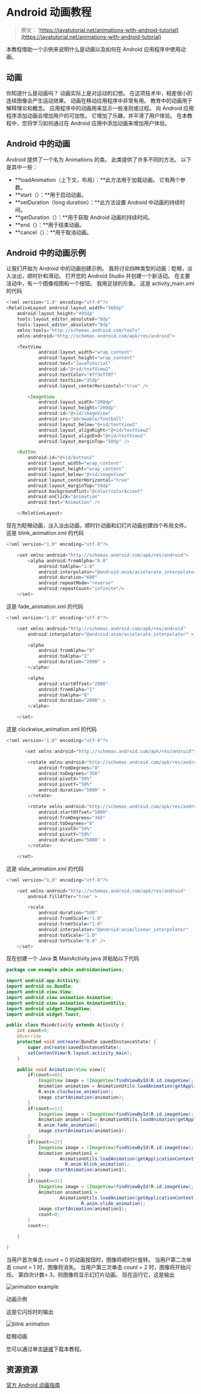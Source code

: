 # Android 动画教程

> 原文： [https://javatutorial.net/animations-with-android-tutorial](https://javatutorial.net/animations-with-android-tutorial)

本教程借助一个示例来说明什么是动画以及如何在 Android 应用程序中使用动画。

## **动画**

你知道什么是动画吗？ 动画实际上是对运动的幻想。 在这项技术中，相差很小的连续图像会产生运动效果。 动画在移动应用程序中非常有用。 教育中的动画用于解释理论和概念。 应用程序中的动画用来显示一些准则或过程。 向 Android 应用程序添加动画会增加用户的可加性。 它增加了乐趣，并平滑了用户体验。 在本教程中，您将学习如何通过在 Android 应用中添加动画来增加用户体验。

## **Android 中的动画**

Android 提供了一个名为 Animations 的类。 此类提供了许多不同的方法。 以下是其中一些：

*   **loadAnimation（上下文，布局）：**此方法用于加载动画。 它有两个参数。
*   **start（）：**用于启动动画。
*   **setDuration（long duration）：**此方法设置 Android 中动画的持续时间。
*   **getDuration（）：**用于获取 Android 动画的持续时间。
*   **end（）：**用于结束动画。
*   **cancel（）：**用于取消动画。

## **Android 中的动画示例**

让我们开始为 Android 中的动画创建示例。 我将讨论四种类型的动画：眨眼，淡入淡出，顺时针和滑动。 打开您的 Android Studio 并创建一个新活动。 在主要活动中，有一个图像视图和一个按钮。 我用足球的形象。 这是 activity_main.xml 的代码

```java
<?xml version="1.0" encoding="utf-8"?>
<RelativeLayout android:layout_width="368dp"
    android:layout_height="495dp"
    tools:layout_editor_absoluteX="8dp"
    tools:layout_editor_absoluteY="8dp"
    xmlns:tools="http://schemas.android.com/tools"
    xmlns:android="http://schemas.android.com/apk/res/android">

    <TextView
            android:layout_width="wrap_content"
            android:layout_height="wrap_content"
            android:text="JavaTutorial"
            android:id="@+id/textView2"
            android:textColor="#ff3eff0f"
            android:textSize="35dp"
            android:layout_centerHorizontal="true" />

        <ImageView
            android:layout_width="200dp"
            android:layout_height="200dp"
            android:id="@+id/imageView"
            android:src="@drawable/football"
            android:layout_below="@+id/textView2"
            android:layout_alignRight="@+id/textView2"
            android:layout_alignEnd="@+id/textView2"
            android:layout_marginTop="50dp" />

    <Button
        android:id="@+id/button2"
        android:layout_width="wrap_content"
        android:layout_height="wrap_content"
        android:layout_below="@+id/imageView"
        android:layout_centerHorizontal="true"
        android:layout_marginTop="59dp"
        android:backgroundTint="@color/colorAccent"
        android:onClick="Animation"
        android:text="Animation" />

    </RelativeLayout>

```

现在为眨眼动画，淡入淡出动画，顺时针动画和幻灯片动画创建四个布局文件。 这是 blink_animation.xml 的代码

```java
<?xml version="1.0" encoding="utf-8"?>

    <set xmlns:android="http://schemas.android.com/apk/res/android">
        <alpha android:fromAlpha="0.0"
            android:toAlpha="1.0"
            android:interpolator="@android:anim/accelerate_interpolator"
            android:duration="600"
            android:repeatMode="reverse"
            android:repeatCount="infinite"/>
    </set>

```

这是 fade_animation.xml 的代码

```java
<?xml version="1.0" encoding="utf-8"?>

    <set xmlns:android="http://schemas.android.com/apk/res/android"
        android:interpolator="@android:anim/accelerate_interpolator" >

        <alpha
            android:fromAlpha="0"
            android:toAlpha="1"
            android:duration="2000" >
        </alpha>

        <alpha
            android:startOffset="2000"
            android:fromAlpha="1"
            android:toAlpha="0"
            android:duration="2000" >
        </alpha>

    </set>

```

这是 clockwise_animation.xml 的代码

```java
<?xml version="1.0" encoding="utf-8"?>

       <set xmlns:android="http://schemas.android.com/apk/res/android">

        <rotate xmlns:android="http://schemas.android.com/apk/res/android"
            android:fromDegrees="0"
            android:toDegrees="360"
            android:pivotX="50%"
            android:pivotY="50%"
            android:duration="5000" >
        </rotate>

        <rotate xmlns:android="http://schemas.android.com/apk/res/android"
            android:startOffset="5000"
            android:fromDegrees="360"
            android:toDegrees="0"
            android:pivotX="50%"
            android:pivotY="50%"
            android:duration="5000" >
        </rotate>

    </set>

```

这是 slide_animation.xml 的代码

```java
<?xml version="1.0" encoding="utf-8"?>

    <set xmlns:android="http://schemas.android.com/apk/res/android"
        android:fillAfter="true" >

        <scale
            android:duration="500"
            android:fromXScale="1.0"
            android:fromYScale="1.0"
            android:interpolator="@android:anim/linear_interpolator"
            android:toXScale="1.0"
            android:toYScale="0.0" />
    </set>

```

现在创建一个 Java 类 MainActivity.java 并粘贴以下代码

```java
package com.example.admin.androidanimations;

import android.app.Activity;
import android.os.Bundle;
import android.view.View;
import android.view.animation.Animation;
import android.view.animation.AnimationUtils;
import android.widget.ImageView;
import android.widget.Toast;

public class MainActivity extends Activity {
    int count=0;
    @Override
    protected void onCreate(Bundle savedInstanceState) {
        super.onCreate(savedInstanceState);
        setContentView(R.layout.activity_main);
    }

    public void Animation(View view){
        if(count==0){
            ImageView image = (ImageView)findViewById(R.id.imageView);
            Animation animation = AnimationUtils.loadAnimation(getApplicationContext(),
            R.anim.clockwise_animation);
            image.startAnimation(animation);
        }
        if(count==1){
            ImageView image = (ImageView)findViewById(R.id.imageView);
            Animation animation1 = AnimationUtils.loadAnimation(getApplicationContext(),
            R.anim.fade_animation);
            image.startAnimation(animation1);
        }
        if(count==2){
            ImageView image = (ImageView)findViewById(R.id.imageView);
            Animation animation1 =
                    AnimationUtils.loadAnimation(getApplicationContext(),
                      R.anim.blink_animation);
            image.startAnimation(animation1);
        }
        if(count==3){
            ImageView image = (ImageView)findViewById(R.id.imageView);
            Animation animation1 =
                    AnimationUtils.loadAnimation(getApplicationContext(),
                            R.anim.slide_animation);
            image.startAnimation(animation1);
            count=0;
        }
        count++;

    }

}
```

当用户首次单击 count = 0 的动画按钮时，图像将顺时针旋转。 当用户第二次单击 count = 1 时，图像将消失。 当用户第三次单击 count = 2 时，图像将开始闪烁。 第四次计数= 3，则图像将显示幻灯片动画。 现在运行它，这是输出

![animation example](img/4b4be44ad8aa91bda07ebea6157952eb.jpg)

动画示例

这是它闪烁时的输出

![blink animation](img/38559d864336f4b85095a33b211bb1fd.jpg)

眨眼动画

您可以通过单击[链接](https://github.com/JavaTutorialNetwork/Tutorials/blob/master/AndroidAnimations.rar)下载本教程。

## 资源资源

[官方 Android 动画指南](https://developer.android.com/training/animation/index.html)